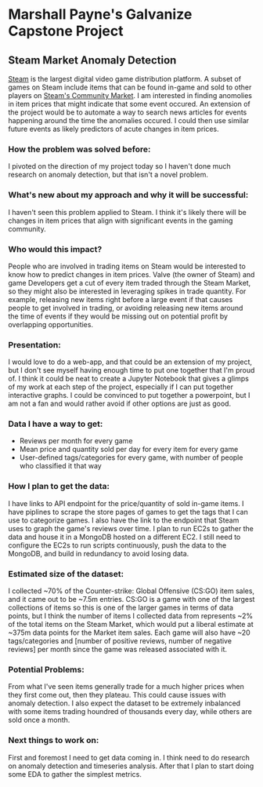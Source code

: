 # Marshall Payne's Galvanize Capstone Project
## Steam Market Anomaly Detection
[Steam](https://store.steampowered.com/) is the largest digital video game distribution platform. A subset of games on Steam include items that can be found in-game and sold to other players on [Steam's Community Market](https://steamcommunity.com/market/). I am interested in finding anomolies in item prices that might indicate that some event occured. An extension of the project would be to automate a way to search news articles for events happening around the time the anomalies occured. I could then use similar future events as likely predictors of acute changes in item prices.

### How the problem was solved before:

I pivoted on the direction of my project today so I haven't done much research on anomaly detection, but that isn't a novel problem. 

### What's new about my approach and why it will be successful:

I haven't seen this problem applied to Steam. I think it's likely there will be changes in item prices that align with significant events in the gaming community.

### Who would this impact?

People who are involved in trading items on Steam would be interested to know how to predict changes in item prices. Valve (the owner of Steam) and game Developers get a cut of every item traded through the Steam Market, so they might also be interested in leveraging spikes in trade quantity. For example, releasing new items right before a large event if that causes people to get involved in trading, or avoiding releasing new items around the time of events if they would be missing out on potential profit by overlapping opportunities.

### Presentation:

I would love to do a web-app, and that could be an extension of my project, but I don't see myself having enough time to put one together that I'm proud of. I think it could be neat to create a Jupyter Notebook that gives a glimps of my work at each step of the project, especially if I can put together interactive graphs. I could be convinced to put together a powerpoint, but I am not a fan and would rather avoid if other options are just as good.

### Data I have a way to get:

  * Reviews per month for every game
  * Mean price and quantity sold per day for every item for every game
  * User-defined tags/categories for every game, with number of people who classified it that way

### How I plan to get the data:
I have links to API endpoint for the price/quantity of sold in-game items. I have piplines to scrape the store pages of games to get the tags that I can use to categorize games. I also have the link to the endpoint that Steam uses to graph the game's reviews over time. I plan to run EC2s to gather the data and house it in a MongoDB hosted on a different EC2. I still need to configure the EC2s to run scripts continuously, push the data to the MongoDB, and build in redundancy to avoid losing data.

### Estimated size of the dataset:
I collected ~70% of the Counter-strike: Global Offensive (CS:GO) item sales, and it came out to be ~7.5m entries. CS:GO is a game with one of the largest collections of items so this is one of the larger games in terms of data points, but I think the number of items I collected data from represents ~2% of the total items on the Steam Market, which would put a liberal estimate at ~375m data points for the Market item sales. Each game will also have ~20 tags/categories and \[number of positive reviews, number of negative reviews\] per month since the game was released associated with it.

### Potential Problems:

From what I've seen items generally trade for a much higher prices when they first come out, then they plateau. This could cause issues with anomaly detection. I also expect the dataset to be extremely inbalanced with some items trading houndred of thousands every day, while others are sold once a month.

### Next things to work on:
First and foremost I need to get data coming in. I think need to do research on anomaly detection and timeseries analysis. After that I plan to start doing some EDA to gather the simplest metrics.
